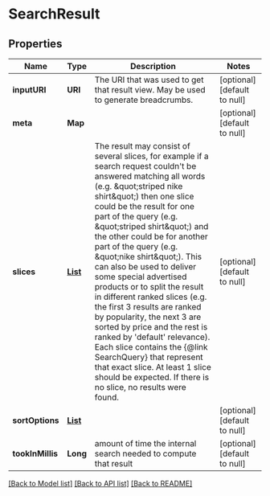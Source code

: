 # SearchResult
## Properties

Name | Type | Description | Notes
------------ | ------------- | ------------- | -------------
**inputURI** | **URI** | The URI that was used to get that result view. May be used to generate breadcrumbs. | [optional] [default to null]
**meta** | **Map** |  | [optional] [default to null]
**slices** | [**List**](SearchResultSlice.md) | The result may consist of several slices, for example if a search request couldn&#39;t be answered matching all words (e.g. \&quot;striped nike shirt\&quot;) then one slice could be the result for one part of the query (e.g. \&quot;striped shirt\&quot;) and the other could be for another part of the query (e.g. \&quot;nike shirt\&quot;). This can also be used to deliver some special advertised products or to split the result in different ranked slices (e.g. the first 3 results are ranked by popularity, the next 3 are sorted by price and the rest is ranked by &#39;default&#39; relevance). Each slice contains the {@link SearchQuery} that represent that exact slice. At least 1 slice should be expected. If there is no slice, no results were found. | [optional] [default to null]
**sortOptions** | [**List**](Sorting.md) |  | [optional] [default to null]
**tookInMillis** | **Long** | amount of time the internal search needed to compute that result | [optional] [default to null]

[[Back to Model list]](../index.md#documentation-for-models) [[Back to API list]](../index.md#documentation-for-api-endpoints) [[Back to README]](../index.md)


